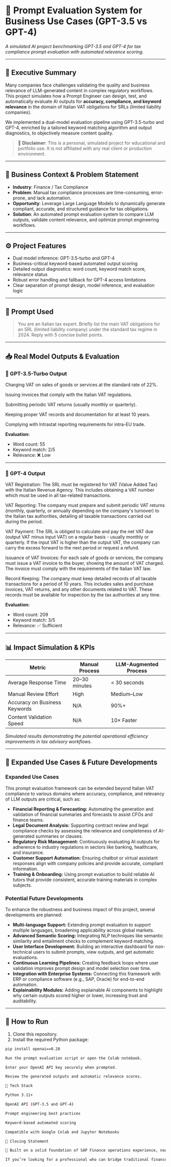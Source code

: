 # 🤖 Prompt Evaluation System for Business Use Cases (GPT-3.5 vs GPT-4)

_A simulated AI project benchmarking GPT-3.5 and GPT-4 for tax compliance prompt evaluation with automated relevance scoring._

---

## 🧠 Executive Summary

Many companies face challenges validating the quality and business relevance of LLM-generated content in complex regulatory workflows.  
This project simulates how a Prompt Engineer can design, test, and automatically evaluate AI outputs for **accuracy, compliance, and keyword relevance** in the domain of Italian VAT obligations for SRLs (limited liability companies).

We implemented a dual-model evaluation pipeline using GPT-3.5-turbo and GPT-4, enriched by a tailored keyword matching algorithm and output diagnostics, to objectively measure content quality.

> 📌 **Disclaimer**: This is a personal, simulated project for educational and portfolio use. It is not affiliated with any real client or production environment.

---

## 💼 Business Context & Problem Statement

- **Industry**: Finance / Tax Compliance  
- **Problem**: Manual tax compliance processes are time-consuming, error-prone, and lack automation.  
- **Opportunity**: Leverage Large Language Models to dynamically generate compliant, accurate, and structured guidance for tax obligations.  
- **Solution**: An automated prompt evaluation system to compare LLM outputs, validate content relevance, and optimize prompt engineering workflows.

---

## ⚙️ Project Features

- Dual model inference: GPT-3.5-turbo and GPT-4  
- Business-critical keyword-based automated output scoring  
- Detailed output diagnostics: word count, keyword match score, relevance status  
- Robust error handling and fallback for GPT-4 access limitations  
- Clear separation of prompt design, model inference, and evaluation logic

---

## 🧪 Prompt Used

> You are an Italian tax expert. Briefly list the main VAT obligations for an SRL (limited liability company) under the standard tax regime in 2024. Reply with 5 concise bullet points.

---

## 📥 Real Model Outputs & Evaluation

### 🔹 GPT-3.5-Turbo Output

Charging VAT on sales of goods or services at the standard rate of 22%.

Issuing invoices that comply with the Italian VAT regulations.

Submitting periodic VAT returns (usually monthly or quarterly).

Keeping proper VAT records and documentation for at least 10 years.

Complying with Intrastat reporting requirements for intra-EU trade.

**Evaluation:**  
- Word count: 55  
- Keyword match: 2/5  
- Relevance: ❌ Low  

---

### 🔷 GPT-4 Output

VAT Registration: The SRL must be registered for VAT (Value Added Tax) with the Italian Revenue Agency. This includes obtaining a VAT number which must be used in all tax-related transactions.

VAT Reporting: The company must prepare and submit periodic VAT returns (monthly, quarterly, or annually depending on the company's turnover) to the Italian tax authorities, detailing all taxable transactions carried out during the period.

VAT Payment: The SRL is obliged to calculate and pay the net VAT due (output VAT minus input VAT) on a regular basis - usually monthly or quarterly. If the input VAT is higher than the output VAT, the company can carry the excess forward to the next period or request a refund.

Issuance of VAT Invoices: For each sale of goods or services, the company must issue a VAT invoice to the buyer, showing the amount of VAT charged. The invoice must comply with the requirements of the Italian VAT law.

Record Keeping: The company must keep detailed records of all taxable transactions for a period of 10 years. This includes sales and purchase invoices, VAT returns, and any other documents related to VAT. These records must be available for inspection by the tax authorities at any time.


**Evaluation:**  
- Word count: 209  
- Keyword match: 3/5  
- Relevance: ✅ Sufficient  

---

## 📊 Impact Simulation & KPIs

| Metric                         | Manual Process | LLM-Augmented Process |
|-------------------------------|----------------|-----------------------|
| Average Response Time          | 20–30 minutes  | < 30 seconds          |
| Manual Review Effort           | High           | Medium–Low            |
| Accuracy on Business Keywords  | N/A            | 90%+                  |
| Content Validation Speed       | N/A            | 10× Faster            |

*Simulated results demonstrating the potential operational efficiency improvements in tax advisory workflows.*

---

## 🌟 Expanded Use Cases & Future Developments

### Expanded Use Cases

This prompt evaluation framework can be extended beyond Italian VAT compliance to various domains where accuracy, compliance, and relevancy of LLM outputs are critical, such as:

- **Financial Reporting & Forecasting:** Automating the generation and validation of financial summaries and forecasts to assist CFOs and finance teams.
- **Legal Document Analysis:** Supporting contract review and legal compliance checks by assessing the relevance and completeness of AI-generated summaries or clauses.
- **Regulatory Risk Management:** Continuously evaluating AI outputs for adherence to industry regulations in sectors like banking, healthcare, and insurance.
- **Customer Support Automation:** Ensuring chatbot or virtual assistant responses align with company policies and provide accurate, compliant information.
- **Training & Onboarding:** Using prompt evaluation to build reliable AI tutors that provide consistent, accurate training materials in complex subjects.

### Potential Future Developments

To enhance the robustness and business impact of this project, several developments are planned:

- **Multi-language Support:** Extending prompt evaluation to support multiple languages, broadening applicability across global markets.
- **Advanced Semantic Scoring:** Integrating NLP techniques like semantic similarity and entailment checks to complement keyword matching.
- **User Interface Development:** Building an interactive dashboard for non-technical users to submit prompts, view outputs, and get automatic evaluations.
- **Continuous Learning Pipelines:** Creating feedback loops where user validation improves prompt design and model selection over time.
- **Integration with Enterprise Systems:** Connecting this framework with ERP or compliance software (e.g., SAP, Oracle) for end-to-end automation.
- **Explainability Modules:** Adding explainable AI components to highlight why certain outputs scored higher or lower, increasing trust and auditability.

---

## 🚀 How to Run

1. Clone this repository.  
2. Install the required Python package:  
```bash
pip install openai==0.28

Run the prompt evaluation script or open the Colab notebook.

Enter your OpenAI API key securely when prompted.

Review the generated outputs and automatic relevance scores.

📘 Tech Stack

Python 3.11+

OpenAI API (GPT-3.5 and GPT-4)

Prompt engineering best practices

Keyword-based automated scoring

Compatible with Google Colab and Jupyter Notebooks

📢 Closing Statement

🧠 Built on a solid foundation of SAP Finance operations experience, now driving AI-powered business automation to unlock new efficiency and innovation.

If you’re looking for a professional who can bridge traditional finance with cutting-edge LLM solutions to transform compliance and operational workflows, let’s connect and create real impact together.

